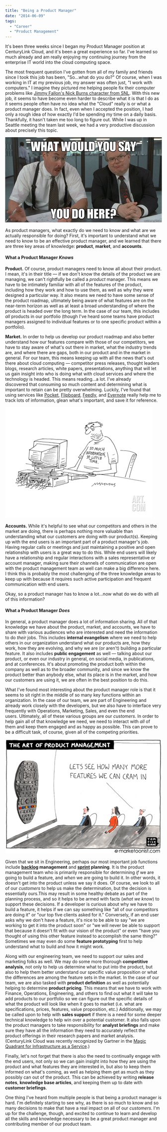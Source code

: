 ```yaml
---
title: "Being a Product Manager"
date: "2014-06-09"
tags: 
  - "Career"
  - "Product Management"
---
```


It's been three weeks since I began my Product Manager position at CenturyLink Cloud, and it's been a great experience so far. I've learned so much already and am really enjoying my continuing journey from the enterprise IT world into the cloud computing space.

The most frequent question I've gotten from all of my family and friends since I took this job has been, "So...what do you do?" Of course, when I was working in IT at my previous job, my answer was often just, "I work with computers." I imagine they pictured me helping people fix their computer problems like [Jimmy Fallon's Nick Burns character from SNL](https://www.hulu.com/watch/19050). With this new job, it seems to have become even harder to describe what it is that I do as it seems people often have no idea what the "Cloud" really is or what a product manager does. In fact, even when I accepted the position, I had only a rough idea of how exactly I'd be spending my time on a daily basis. Thankfully, it hasn't taken me too long to figure out. While I was up in Seattle meeting the team last week, we had a very productive discussion about precisely this topic.

![The Bobs](images/wwysydh-still.jpg)

As product managers, what exactly do we need to know and what are we actually responsible for doing? First, it's important to understand what we need to know to be an effective product manager, and we learned that there are three key areas of knowledge: **product**, **market**, and **accounts**.

#### What a Product Manager _Knows_

**Product.** Of course, product managers need to know all about their product. I mean, it's in their title — if we don't know the details of the product we are managing, we can't rightfully be called a _product_ manager. This means we have to be intimately familiar with all of the features of the product, including how they work and how to use them, as well as why they were designed a particular way. It also means we need to have some sense of the product roadmap, ultimately being aware of what features are on the near-term horizon as well as at least a broad understanding of where the product is headed over the long term. In the case of our team, this includes _all_ products in our portfolio (though I've heard some teams have product managers assigned to individual features or to one specific product within a portfolio).

**Market.** In order to help us develop our product roadmap and also better understand how our features compare with those of our competitors, we have to stay aware of what's out there in market, what the industry trends are, and where there are gaps, both in our product and in the market in general. For our team, this means keeping up with all the news that's out there about cloud computing — competitor press releases, thought leaders blogs, research articles, white papers, presentations, anything that will let us gain insight into who is doing what with cloud services and where the technology is headed. This means reading...a lot. I've already discovered that consuming so much content and determining what is important to retain can be pretty overwhelming. Luckily, I've found that using services like [Pocket](http://www.getpocket.com), [Flipboard](http://www.flipboard.com), [Feedly](http://www.feedly.com), and [Evernote](http://www.evernote.com) really help me to track lots of information, glean what's important, and save it for reference.

![](images/mick-stevens-cartoon.jpg)

**Accounts.** While it's helpful to see what our competitors and others in the market are doing, there is perhaps nothing more valuable than understanding what our customers are doing with our product(s). Keeping up with the end users is an important part of a product manager's job. Having regular calls or meetings and just maintaining a positive and open relationship with users is a great way to do this. While end users will likely have a relationship and regular interactions with a sales representative or account manager, making sure their channels of communication are open with the product management team as well can make a big difference here. I think this is probably the most challenging of the three knowledge areas to keep up with because it requires such active participation and frequent communication with end users.

Okay, so a product manager has to know a lot...now what do we do with all of this information?

#### What a Product Manager _Does_

In general, a product manager does a lot of information sharing. All of that knowledge we have about the product, market, and accounts, we have to share with various audiences who are interested and need the information to do _their_ jobs. This includes **internal evangelism** where we need to help others in our organization understand what our products are, how they work, how they are evolving, and why we are (or aren't) building a particular feature. It also includes **public engagement** as well — talking about our product, or even our industry in general, on social media, in publications, and at conferences. It's about promoting the product both within the company as well as to the broader community, and since we know the product better than anybody else, what its place is in the market, and how our customers are using it, we are often in the best position to do this.

What I've found most interesting about the product manager role is that it seems to sit right in the middle of so many key functions within an organization. In the case of our team, we are part of Engineering and already work closely with the developers, but we also have to interface very frequently with Operations, Marketing, Sales, and even the end users. Ultimately, all of these various groups are our _customers_. In order to help gain all of that knowledge we need, we need to interact with _all_ of them and keep them engaged and as happy as possible. This can prove to be a difficult task, of course, given all of the competing priorities. 

![](images/featurecreep.jpg)

Given that we sit in Engineering, perhaps our most important job functions include **[backlog](http://agiledictionary.com/7/backlog/) management** and **[sprint](http://agiledictionary.com/195/iteration/) planning**. It is the product management team who is primarily responsible for determining _if_ we are going to build a feature, and _when_ we are going to build it. In other words, it doesn't get into the product unless we say it does. Of course, we look to all of our _customers_ to help us make the determination, but the decision is essentially ours.This may result in some healthy debate as part of the planning process, and so it helps to be armed with facts (_what we know_) to support these decisions. If a developer is curious about why we have to build a feature, it helps if we can say something like "all of our competitors are doing it" or "our top five clients asked for it." Conversely, if an end user asks why we don't have a feature, it's nice to be able to say "we are working to get it into the product soon" or "we will never be able to support that because it doesn't fit with our vision of the product" or even "have you thought of using this other feature instead to accomplish the same thing?" Sometimes we may even do some **feature prototyping** first to help understand what to build and how it might work.

Along with our engineering team, we need to support our sales and marketing folks as well. We may do some more thorough **competitive analysis**, not only to help us determine what to put into the product, but also to help them better understand our specific value proposition or what the differences are among the feature sets in the market. In the case of our team, we are also tasked with **product definition** as well as potentially helping to determine **product pricing**. This means that we have to work with Finance, Operations, Engineering, and others to find out what it will take to add products to our portfolio so we can figure out the specific details of what the product will look like when it goes to market (i.e. what are specifications, prices, features, value proposition, etc.) Additionally, we may be called upon to help with **sales support** if there is a need for some deeper technical knowledge to help win over a potential customer. It also falls upon the product managers to take responsibility for **analyst briefings** and make sure they have all the information they need to accurately reflect the product offerings in their research papers and market analysis. (CenturyLink Cloud was recently recognized by Gartner in the [Magic Quadrant for Infrastructure as a Service](http://go.centurylinkcloud.com/2014MQ-IaaS?utm_source=media&utm_medium=pressrelease&utm_campaign=MQComm52114&_ga=1.117936585.1372751081.1402101197).)

Finally, let's not forget that there is also the need to continually engage with the end users, not only so we can gain insight into how they are using the product and what features they are interested in, but also to keep them informed on what's coming, as well as helping them get as much as they possibly can out of the product. This can be achieved by writing **release notes**, **knowledge base articles**, and keeping them up to date with **customer briefings**.

One thing I've heard from multiple people is that being a product manager is hard. I'm definitely starting to see why, as there is so much to know and so many decisions to make that have a real impact on all of our _customers_. I'm up for the challenge, though, and excited to continue to learn and develop all the skills and knowledge necessary to be a great product manager and contributing member of our product team.
